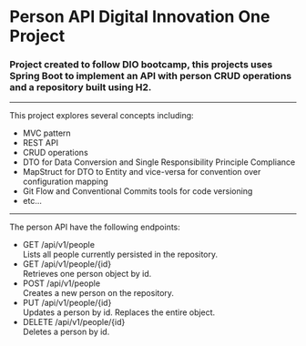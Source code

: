 # Person API Digital Innovation One Project
<h3>Project created to follow DIO bootcamp, this projects uses Spring Boot to
implement an API with person CRUD operations and a
repository built using H2.</h3>
<hr>

This project explores several concepts including:
    
- MVC pattern
- REST API
- CRUD operations
- DTO for Data Conversion and Single Responsibility Principle Compliance
- MapStruct for DTO to Entity and vice-versa for convention over configuration mapping
- Git Flow and Conventional Commits tools for code versioning
- etc...

<hr>

The person API have the following endpoints:
- GET /api/v1/people  
    Lists all people currently persisted in the repository.
- GET /api/v1/people/{id}  
    Retrieves one person object by id.
- POST /api/v1/people  
    Creates a new person on the repository.
- PUT /api/v1/people/{id}  
    Updates a person by id. Replaces the entire object.
- DELETE /api/v1/people/{id}  
    Deletes a person by id.
    
    
